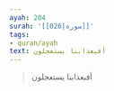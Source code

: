 ```yaml
---
ayah: 204
surah: '[[026|سورة]]'
tags:
- quran/ayah
text: أفبعذابنا يستعجلون
---
```

> أفبعذابنا يستعجلون
